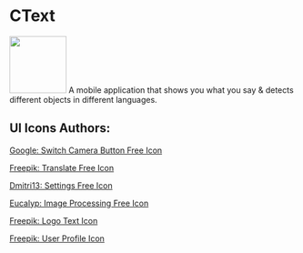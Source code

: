 # CText
<img width="100" src="https://user-images.githubusercontent.com/37888675/80987542-321b1000-8e00-11ea-8d28-9c410e4b01df.png">
A mobile application that shows you what you say & detects different objects in different languages. 

## UI Icons Authors:
<a href="https://www.flaticon.com/authors/google">Google: Switch Camera Button Free Icon</a>

<a href="https://www.flaticon.com/authors/freepik">Freepik: Translate Free Icon</a>

<a href="https://www.flaticon.com/authors/dmitri13">Dmitri13: Settings Free Icon</a>

<a href="https://www.flaticon.com/authors/eucalyp">Eucalyp: Image Processing Free Icon

<a href="https://www.freepik.com/flaticon">Freepik: Logo Text Icon</a>

<a href="https://www.freepik.com/flaticon">Freepik: User Profile Icon</a>
